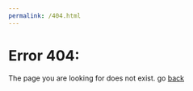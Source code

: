 ```yaml
---
permalink: /404.html
---
```


# Error 404:
The page you are looking for does not exist.
go <a href="https://scmwfc.co.uk">back</a>

